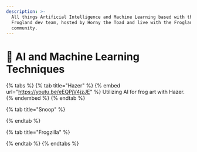 ```yaml
---
description: >-
  All things Artificial Intelligence and Machine Learning based with the
  Frogland dev team, hosted by Horny the Toad and live with the Frogland
  community.
---
```


# 🤖 AI and Machine Learning Techniques

{% tabs %}
{% tab title="Hazer" %}
{% embed url="https://youtu.be/eEQPjV4jzJE" %}
Utilizing AI for frog art with Hazer.&#x20;
{% endembed %}
{% endtab %}

{% tab title="Snoop" %}

{% endtab %}

{% tab title="Frogzilla" %}

{% endtab %}
{% endtabs %}
